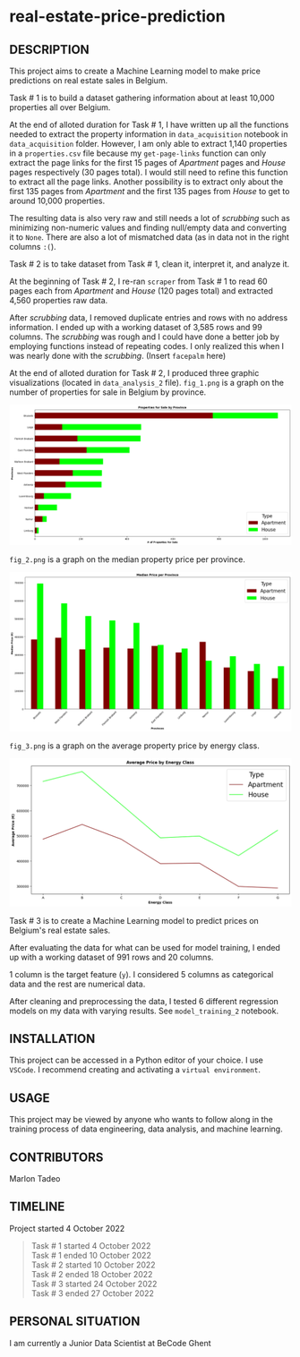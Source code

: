# real-estate-price-prediction

## DESCRIPTION

This project aims to create a Machine Learning model to make price predictions on real estate sales in Belgium.

Task # 1 is to build a dataset gathering information about at least 10,000 properties all over Belgium.

At the end of alloted duration for Task # 1, I have written up all the functions needed to extract the property information in `data_acquisition` notebook in `data_acquisition` folder. However, I am only able to extract 1,140 properties in a `properties.csv` file because my `get-page-links` function can only extract the page links for the first 15 pages of *Apartment* pages and *House* pages respectively (30 pages total). I would still need to refine this function to extract all the page links. Another possibility is to extract only about the first 135 pages from *Apartment* and the first 135 pages from *House* to get to around 10,000 properties.

The resulting data is also very raw and still needs a lot of *scrubbing* such as minimizing non-numeric values and finding null/empty data and converting it to `None`. There are also a lot of mismatched data (as in data not in the right columns `:(`).

Task # 2 is to take dataset from Task # 1, clean it, interpret it, and analyze it.

At the beginning of Task # 2, I re-ran `scraper` from Task # 1 to read 60 pages each from *Apartment* and *House* (120 pages total) and extracted 4,560 properties raw data.

After *scrubbing* data, I removed duplicate entries and rows with no address information. I ended up with a working dataset of 3,585 rows and 99 columns. The *scrubbing* was rough and I could have done a better job by employing functions instead of repeating codes. I only realized this when I was nearly done with the *scrubbing*. (Insert `facepalm` here)

At the end of alloted duration for Task # 2, I produced three graphic visualizations (located in `data_analysis_2` file). `fig_1.png` is a graph on the number of properties for sale in Belgium by province.

![alt text](https://github.com/m9tadeo/real-estate-price-prediction/blob/main/data_analysis/fig_1.png)

`fig_2.png` is a graph on the median property price per province.

![alt text](https://github.com/m9tadeo/real-estate-price-prediction/blob/main/data_analysis/fig_2.png)

`fig_3.png` is a graph on the average property price by energy class.

![alt text](https://github.com/m9tadeo/real-estate-price-prediction/blob/main/data_analysis/fig_3.png)

Task # 3 is to create a Machine Learning model to predict prices on Belgium's real estate sales.

After evaluating the data for what can be used for model training, I ended up with a working dataset of 991 rows and 20 columns. 

1 column is the target feature (`y`). I considered 5 columns as categorical data and the rest are numerical data. 

After cleaning and preprocessing the data, I tested 6 different regression models on my data with varying results. See `model_training_2` notebook.

## INSTALLATION

This project can be accessed in a Python editor of your choice. I use `VSCode`. I recommend creating and activating a `virtual environment`.

## USAGE

This project may be viewed by anyone who wants to follow along in the training process of data engineering, data analysis, and machine learning.

## CONTRIBUTORS

Marlon Tadeo

## TIMELINE

Project started 4 October 2022  
> Task # 1 started 4 October 2022  
> Task # 1 ended 10 October 2022  
> Task # 2 started 10 October 2022  
> Task # 2 ended 18 October 2022  
> Task # 3 started 24 October 2022  
> Task # 3 ended 27 October 2022

## PERSONAL SITUATION
I am currently a Junior Data Scientist at BeCode Ghent
